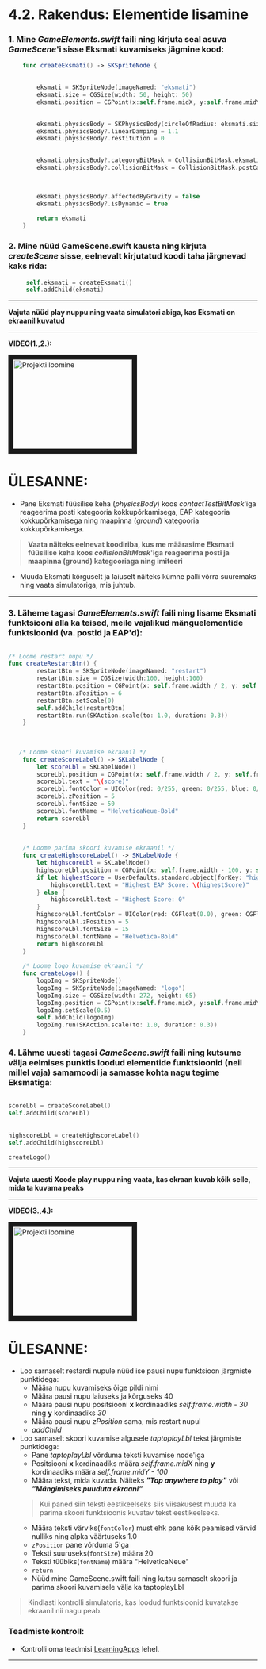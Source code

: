 # 4.2. Rakendus: Elementide lisamine

### 1. Mine *GameElements.swift* faili ning kirjuta seal asuva *GameScene*'i sisse Eksmati kuvamiseks jägmine kood:

```swift
    func createEksmati() -> SKSpriteNode {
    

        eksmati = SKSpriteNode(imageNamed: "eksmati")
        eksmati.size = CGSize(width: 50, height: 50)
        eksmati.position = CGPoint(x:self.frame.midX, y:self.frame.midY)
        

        eksmati.physicsBody = SKPhysicsBody(circleOfRadius: eksmati.size.width / 2)
        eksmati.physicsBody?.linearDamping = 1.1
        eksmati.physicsBody?.restitution = 0
        

        eksmati.physicsBody?.categoryBitMask = CollisionBitMask.eksmatiCategory
        eksmati.physicsBody?.collisionBitMask = CollisionBitMask.postCategory | CollisionBitMask.groundCategory

        

        eksmati.physicsBody?.affectedByGravity = false
        eksmati.physicsBody?.isDynamic = true
        
        return eksmati
    }
```

### 2. Mine nüüd GameScene.swift kausta ning kirjuta *createScene* sisse, eelnevalt kirjutatud koodi taha järgnevad kaks rida:

   ```swift
        self.eksmati = createEksmati()
        self.addChild(eksmati)
   ```

___
**Vajuta nüüd play nuppu ning vaata simulatori abiga, kas Eksmati on ekraanil kuvatud**
___

**VIDEO(1.,2.):**

<a href="https://www.youtube.com/watch?v=_ImKsn8M7S8
" target="_blank"><img src="http://img.youtube.com/vi/_ImKsn8M7S8/0.jpg" 
alt="Projekti loomine" width="240" height="180" border="10" /></a>


# ÜLESANNE: 
* Pane Eksmati füüsilise keha (*physicsBody*) koos *contactTestBitMask*'iga reageerima posti kategooria kokkupõrkamisega, EAP kategooria kokkupõrkamisega ning maapinna (*ground*) kategooria kokkupõrkamisega.
>**Vaata näiteks eelnevat koodiriba, kus me määrasime Eksmati füüsilise keha koos *collisionBitMask*'iga reageerima posti ja maapinna (ground) kategooriaga ning imiteeri**
* Muuda Eksmati kõrguselt ja laiuselt näiteks kümne palli võrra suuremaks ning vaata simulatoriga, mis juhtub.
___

### 3. Läheme tagasi *GameElements.swift* faili ning lisame Eksmati funktsiooni alla ka teised, meile vajalikud mänguelementide funktsioonid (va. postid ja EAP'd):


```swift

/* Loome restart nupu */
func createRestartBtn() {
        restartBtn = SKSpriteNode(imageNamed: "restart")
        restartBtn.size = CGSize(width:100, height:100)
        restartBtn.position = CGPoint(x: self.frame.width / 2, y: self.frame.height / 2)
        restartBtn.zPosition = 6
        restartBtn.setScale(0)
        self.addChild(restartBtn)
        restartBtn.run(SKAction.scale(to: 1.0, duration: 0.3))
    }
    
   
   
   /* Loome skoori kuvamise ekraanil */
    func createScoreLabel() -> SKLabelNode {
        let scoreLbl = SKLabelNode()
        scoreLbl.position = CGPoint(x: self.frame.width / 2, y: self.frame.height / 2 + self.frame.height / 3.0)
        scoreLbl.text = "\(score)"
        scoreLbl.fontColor = UIColor(red: 0/255, green: 0/255, blue: 0/255, alpha: 1.0)
        scoreLbl.zPosition = 5
        scoreLbl.fontSize = 50
        scoreLbl.fontName = "HelveticaNeue-Bold"
        return scoreLbl
    }
    
    
    /* Loome parima skoori kuvamise ekraanil */
    func createHighscoreLabel() -> SKLabelNode {
        let highscoreLbl = SKLabelNode()
        highscoreLbl.position = CGPoint(x: self.frame.width - 100, y: self.frame.height - 45)
        if let highestScore = UserDefaults.standard.object(forKey: "highestScore"){
            highscoreLbl.text = "Highest EAP Score: \(highestScore)"
        } else {
            highscoreLbl.text = "Highest Score: 0"
        }
        highscoreLbl.fontColor = UIColor(red: CGFloat(0.0), green: CGFloat(0.0), blue: CGFloat(0.0), alpha: CGFloat(1.0))
        highscoreLbl.zPosition = 5
        highscoreLbl.fontSize = 15
        highscoreLbl.fontName = "Helvetica-Bold"
        return highscoreLbl
    }
    
    /* Loome logo kuvamise ekraanil */
    func createLogo() {
        logoImg = SKSpriteNode()
        logoImg = SKSpriteNode(imageNamed: "logo")
        logoImg.size = CGSize(width: 272, height: 65)
        logoImg.position = CGPoint(x:self.frame.midX, y:self.frame.midY + 100)
        logoImg.setScale(0.5)
        self.addChild(logoImg)
        logoImg.run(SKAction.scale(to: 1.0, duration: 0.3))
    }
```

### 4. Lähme uuesti tagasi *GameScene.swift* faili ning kutsume välja eelmises punktis loodud elementide funktsioonid (neil millel vaja) samamoodi ja samasse kohta nagu tegime Eksmatiga:
 

```swift

scoreLbl = createScoreLabel()
self.addChild(scoreLbl)
 
 
highscoreLbl = createHighscoreLabel()
self.addChild(highscoreLbl)

createLogo()
```
 
 
___
**Vajuta uuesti Xcode play nuppu ning vaata, kas ekraan kuvab kõik selle, mida ta kuvama peaks**
___ 

**VIDEO(3.,4.):**

<a href="https://youtu.be/w73dgJHEjp4
" target="_blank"><img src="http://img.youtube.com/vi/w73dgJHEjp4/0.jpg" 
alt="Projekti loomine" width="240" height="180" border="10" /></a>


# ÜLESANNE:
* Loo sarnaselt restardi nupule nüüd ise pausi nupu funktsioon järgmiste punktidega:
    * Määra nupu kuvamiseks õige pildi nimi
    * Määra pausi nupu laiuseks ja kõrguseks 40
    * Määra pausi nupu positsiooni **x** kordinaadiks *self.frame.width - 30* ning **y** kordinaadiks *30*
    * Määra pausi nupu *zPosition* sama, mis restart nupul
    * *addChild*
* Loo sarnaselt skoori kuvamise algusele *taptoplayLbl* tekst järgmiste punktidega:
	* Pane *taptoplayLbl* võrduma teksti kuvamise node'iga
	* Positsiooni **x** kordinaadiks määra *self.frame.midX* ning **y** kordinaadiks määra *self.frame.midY - 100*
	* Määra tekst, mida kuvada. Näiteks ***"Tap anywhere to play"*** või ***"Mängimiseks puuduta ekraani"***
	>Kui paned siin teksti eestikeelseks siis viisakusest muuda ka parima skoori funktsioonis kuvatav tekst eestikeelseks.
	>
	* Määra teksti värviks(```fontColor```) must ehk pane kõik peamised värvid nulliks ning alpka väärtuseks 1.0
	* ```zPosition``` pane võrduma 5'ga
	* Teksti suuruseks(```fontSize```) määra 20
	* Teksti tüübiks(```fontName```) määra "HelveticaNeue"
	* ```return```
	* Nüüd mine GameScene.swift faili ning kutsu sarnaselt skoori ja parima skoori kuvamisele välja ka taptoplayLbl 

>Kindlasti kontrolli simulatoris, kas loodud funktsioonid kuvatakse ekraanil nii nagu peab.

### Teadmiste kontroll:

* Kontrolli oma teadmisi [LearningApps](https://learningapps.org/watch?v=p3j5n93dc18) lehel.

___


